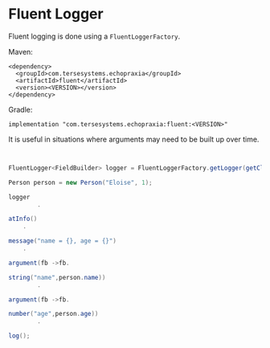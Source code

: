 # Fluent Logger

Fluent logging is done using a `FluentLoggerFactory`.  

Maven:

```
<dependency>
  <groupId>com.tersesystems.echopraxia</groupId>
  <artifactId>fluent</artifactId>
  <version><VERSION></version>
</dependency>
```

Gradle:

```
implementation "com.tersesystems.echopraxia:fluent:<VERSION>" 
```

It is useful in situations where arguments may need to be built up over time.

```java


FluentLogger<FieldBuilder> logger = FluentLoggerFactory.getLogger(getClass());

Person person = new Person("Eloise", 1);

logger
        .

atInfo()
    .

message("name = {}, age = {}")
    .

argument(fb ->fb.

string("name",person.name))
        .

argument(fb ->fb.

number("age",person.age))
        .

log();
```
